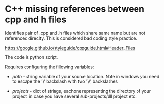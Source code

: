 # C++ missing references between cpp and h files

Identifies pair of .cpp and .h files which share same name but are not referenced direclty. 
This is considered bad coding style practice.

https://google.github.io/styleguide/cppguide.html#Header_Files

The code is python script.

Requires configuring the fillowing variables:

* _path_ - string variable of your source location. Note in windows you need to escape the '\\' backslash with two '\\\\' backslashes

* _projects_ - dict of strings, eachone representing the directory of your project, in case you have several sub-projects/dll project etc.

